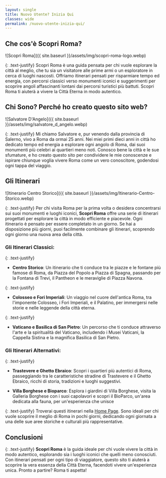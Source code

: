 ```yaml
---
layout: single
title: Nuovo Utente? Inizia Qui
classes: wide
permalink: /nuovo-utente-inizia-qui/
---
```


## Che cos'è Scopri Roma?

![Scopri Roma]({{ site.baseurl }}/assets/img/scopri-roma-logo.webp)

{: .text-justify}
Scopri Roma è una guida pensata per chi vuole esplorare la città al meglio, che tu sia un visitatore alle prime armi o un esploratore in cerca di luoghi nascosti. Offriamo itinerari pensati per risparmiare tempo ed energia, con percorsi classici verso monumenti iconici e suggerimenti per scoprire angoli affascinanti lontani dai percorsi turistici più battuti. Scopri Roma ti aiuterà a vivere la Città Eterna in modo autentico.

## Chi Sono? Perché ho creato questo sito web?

![Salvatore D'Angelo]({{ site.baseurl }}/assets/img/salvatore_d_angelo.webp)

{: .text-justify}
Mi chiamo Salvatore e, pur venendo dalla provincia di Salerno, vivo a Roma da ormai 25 anni. Nei miei primi dieci anni in città ho dedicato tempo ed energia a esplorare ogni angolo di Roma, dai suoi monumenti più celebri ai quartieri meno noti. Conosco bene la città e le sue sfumature, e ho creato questo sito per condividere le mie conoscenze e ispirare chiunque voglia vivere Roma come un vero conoscitore, godendosi ogni tappa del viaggio.

## Gli Itinerari

![Itinerario Centro Storico]({{ site.baseurl }}/assets/img/Itinerario-Centro-Storico.webp)

{: .text-justify}
Per chi visita Roma per la prima volta o desidera concentrarsi sui suoi monumenti e luoghi iconici, **Scopri Roma** offre una serie di itinerari progettati per esplorare la città in modo efficiente e piacevole. Ogni itinerario è pensato per essere completato in un giorno. Se hai a disposizione più giorni, puoi facilmente combinare gli itinerari, scoprendo ogni giorno una nuova area della città.

### Gli Itinerari Classici:

{: .text-justify}
* **Centro Storico**: Un itinerario che ti conduce tra le piazze e le fontane più famose di Roma, da Piazza del Popolo a Piazza di Spagna, passando per la Fontana di Trevi, il Pantheon e le meraviglie di Piazza Navona.

{: .text-justify}
* **Colosseo e Fori Imperiali**: Un viaggio nel cuore dell'antica Roma, tra l'imponente Colosseo, i Fori Imperiali, e il Palatino, per immergersi nelle storie e nelle leggende della città eterna.

{: .text-justify}
* **Vaticano e Basilica di San Pietro**: Un percorso che ti conduce attraverso l'arte e la spiritualità del Vaticano, includendo i Musei Vaticani, la Cappella Sistina e la magnifica Basilica di San Pietro.

### Gli Itinerari Alternativi:

{: .text-justify}
* **Trastevere e Ghetto Ebraico**: Scopri i quartieri più autentici di Roma, passeggiando tra le caratteristiche stradine di Trastevere e il Ghetto Ebraico, ricchi di storia, tradizioni e luoghi suggestivi.

* **Villa Borghese e Bioparco**: Esplora i giardini di Villa Borghese, visita la Galleria Borghese con i suoi capolavori e scopri il BioParco, un'area dedicata alla fauna, per un'esperienza che unisce

{: .text-justify}
Troverai questi itinerari nella [Home Page](/#itinerari). Sono ideali per chi vuole scoprire il meglio di Roma in pochi giorni, dedicando ogni giornata a una delle sue aree storiche e culturali più rappresentative.

## Conclusioni

{: .text-justify}
**Scopri Roma** è la guida ideale per chi vuole vivere la città in modo autentico, esplorando sia i luoghi iconici che quelli meno conosciuti. Con itinerari pensati per ogni tipo di viaggiatore, questo sito ti aiuterà a scoprire la vera essenza della Città Eterna, facendoti vivere un'esperienza unica. Pronto a partire? Roma ti aspetta!